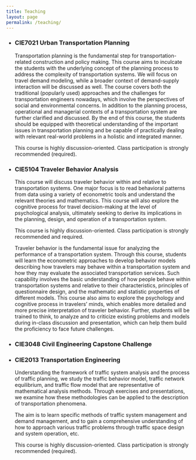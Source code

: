 ```yaml
---
title: Teaching
layout: page
permalink: /teaching/
---
```


<ul>
  <li>
    <h3>CIE7021 Urban Transportation Planning</h3>
    <p>Transportation planning is the fundamental step for transportation-related construction and policy making. This course aims to inculcate the students with the underlying concept of the planning process to address the complexity of transportation systems. We will focus on travel demand modeling, while a broader context of demand-supply interaction will be discussed as well. The course covers both the traditional (popularly used) approaches and the challenges for transportation engineers nowadays, which involve the perspectives of social and environmental concerns. In addition to the planning process, operational and managerial contexts of a transportation system are further clarified and discussed. By the end of this course, the students should be equipped with theoretical understanding of the important issues in transportation planning and be capable of practically dealing with relevant real-world problems in a holistic and integrated manner.</p> 
    <p>This course is highly discussion-oriented. Class participation is strongly recommended (required).</p>
  </li>

  <li>
    <h3>CIE5104 Traveler Behavior Analysis</h3>
    <p>This course will discuss traveler behavior within and relative to transportation systems. One major focus is to read behavioral patterns from data using a variety of econometric tools and understand the relevant theories and mathematics. This course will also explore the cognitive process for travel decision-making at the level of psychological analysis, ultimately seeking to derive its implications in the planning, design, and operation of a transportation system.</p>
    <p>This course is highly discussion-oriented. Class participation is strongly recommended and required.</p>
    <p>Traveler behavior is the fundamental issue for analyzing the performance of a transportation system. Through this course, students will learn the econometric approaches to develop behavior models describing how travelers may behave within a transportation system and how they may evaluate the associated transportation services. Such capability involves the basic understanding of how people behave within transportation systems and relative to their characteristics, principles of questionnaire design, and the mathematic and statistic properties of different models. This course also aims to explore the psychology and cognitive process in travelers’ minds, which enables more detailed and more precise interpretation of traveler behavior. Further, students will be trained to think, to analyze and to criticize existing problems and models during in-class discussion and presentation, which can help them build the proficiency to face future challenges.</p>
  </li>

  <li>
    <h3>CIE3048 Civil Engineering Capstone Challenge</h3>
  </li>

  <li>
    <h3>CIE2013 Transportation Engineering</h3>
    <p>Understanding the framework of traffic system analysis and the process of traffic planning, we study the traffic behavior model, traffic network equilibrium, and traffic flow model that are representative of mathematical analysis methods. Through exercises and presentations, we examine how these methodologies can be applied to the description of transportation phenomena.</p>
    <p>The aim is to learn specific methods of traffic system management and demand management, and to gain a comprehensive understanding of how to approach various traffic problems through traffic space design and system operation, etc.</p>
    <p>This course is highly discussion-oriented. Class participation is strongly recommended (required).</p>
  </li>
</ul>







